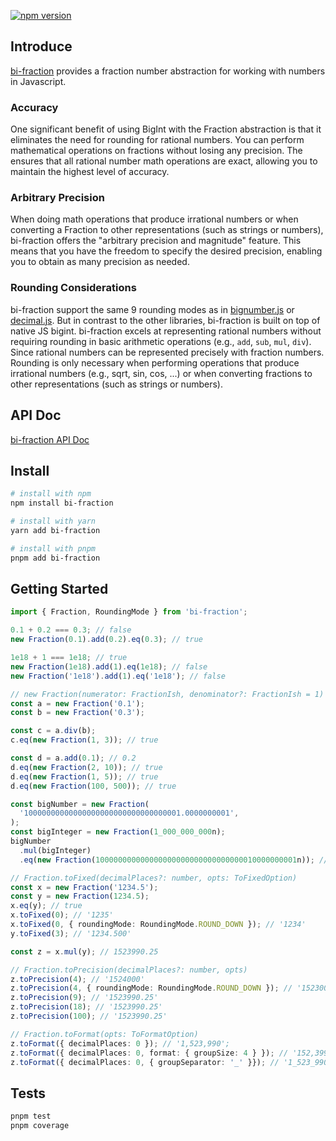 [![npm version](https://badge.fury.io/js/bi-fraction.svg)](https://badge.fury.io/js/bi-fraction)

## Introduce

[bi-fraction](https://github.com/logan272/bi-fraction) provides a fraction number abstraction for working with numbers in Javascript.

### Accuracy

One significant benefit of using BigInt with the Fraction abstraction is that it eliminates the need for rounding for rational numbers. You can perform mathematical operations on fractions without losing any precision. The ensures that all rational number math operations are exact, allowing you to maintain the highest level of accuracy.

### Arbitrary Precision

When doing math operations that produce irrational numbers or when converting a Fraction to other representations (such as strings or numbers), bi-fraction offers the "arbitrary precision and magnitude" feature. This means that you have the freedom to specify the desired precision, enabling you to obtain as many precision as needed.

### Rounding Considerations

bi-fraction support the same 9 rounding modes as in [bignumber.js](https://github.com/MikeMcl/bignumber.js) or [decimal.js](https://github.com/MikeMcl/decimal.js). But in contrast to the other libraries, bi-fraction is built on top of native JS bigint. bi-fraction excels at representing rational numbers without requiring rounding in basic arithmetic operations (e.g., `add`, `sub`, `mul`, `div`). Since rational numbers can be represented precisely with fraction numbers. Rounding is only necessary when performing operations that produce irrational numbers (e.g., sqrt, sin, cos, ...) or when converting fractions to other representations (such as strings or numbers).

## API Doc

[bi-fraction API Doc](https://logan272.github.io/bi-fraction/api/)

## Install

```sh
# install with npm
npm install bi-fraction

# install with yarn
yarn add bi-fraction

# install with pnpm
pnpm add bi-fraction

```

## Getting Started

```ts
import { Fraction, RoundingMode } from 'bi-fraction';

0.1 + 0.2 === 0.3; // false
new Fraction(0.1).add(0.2).eq(0.3); // true

1e18 + 1 === 1e18; // true
new Fraction(1e18).add(1).eq(1e18); // false
new Fraction('1e18').add(1).eq('1e18'); // false

// new Fraction(numerator: FractionIsh, denominator?: FractionIsh = 1)
const a = new Fraction('0.1');
const b = new Fraction('0.3');

const c = a.div(b);
c.eq(new Fraction(1, 3)); // true

const d = a.add(0.1); // 0.2
d.eq(new Fraction(2, 10)); // true
d.eq(new Fraction(1, 5)); // true
d.eq(new Fraction(100, 500)); // true

const bigNumber = new Fraction(
  '10000000000000000000000000000000001.0000000001',
);
const bigInteger = new Fraction(1_000_000_000n);
bigNumber
  .mul(bigInteger)
  .eq(new Fraction(100000000000000000000000000000000010000000001n)); // true

// Fraction.toFixed(decimalPlaces?: number, opts: ToFixedOption)
const x = new Fraction('1234.5');
const y = new Fraction(1234.5);
x.eq(y); // true
x.toFixed(0); // '1235'
x.toFixed(0, { roundingMode: RoundingMode.ROUND_DOWN }); // '1234'
y.toFixed(3); // '1234.500'

const z = x.mul(y); // 1523990.25

// Fraction.toPrecision(decimalPlaces?: number, opts)
z.toPrecision(4); // '1524000'
z.toPrecision(4, { roundingMode: RoundingMode.ROUND_DOWN }); // '1523000'
z.toPrecision(9); // '1523990.25'
z.toPrecision(18); // '1523990.25'
z.toPrecision(100); // '1523990.25'

// Fraction.toFormat(opts: ToFormatOption)
z.toFormat({ decimalPlaces: 0 }); // '1,523,990';
z.toFormat({ decimalPlaces: 0, format: { groupSize: 4 } }); // '152,3990'
z.toFormat({ decimalPlaces: 0, { groupSeparator: '_' }}); // '1_523_990'
```

## Tests

```sh
pnpm test
pnpm coverage
```
